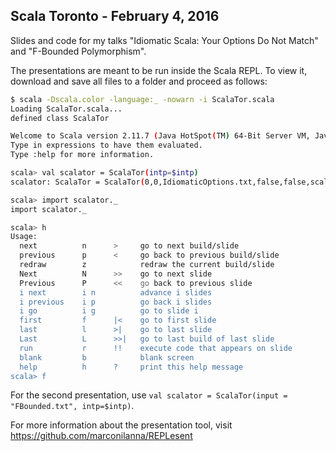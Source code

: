 ## Scala Toronto - February 4, 2016

Slides and code for my talks "Idiomatic Scala: Your Options Do Not Match"
and "F-Bounded Polymorphism".

The presentations are meant to be run inside the Scala REPL.
To view it, download and save all files to a folder and proceed as follows:

```sh
$ scala -Dscala.color -language:_ -nowarn -i ScalaTor.scala
Loading ScalaTor.scala...
defined class ScalaTor

Welcome to Scala version 2.11.7 (Java HotSpot(TM) 64-Bit Server VM, Java 1.8.0_72).
Type in expressions to have them evaluated.
Type :help for more information.

scala> val scalator = ScalaTor(intp=$intp)
scalator: ScalaTor = ScalaTor(0,0,IdiomaticOptions.txt,false,false,scala.tools.nsc.interpreter.ILoop$ILoopInterpreter@6c951ada)

scala> import scalator._
import scalator._

scala> h
Usage:
  next          n      >     go to next build/slide
  previous      p      <     go back to previous build/slide
  redraw        z            redraw the current build/slide
  Next          N      >>    go to next slide
  Previous      P      <<    go back to previous slide
  i next        i n          advance i slides
  i previous    i p          go back i slides
  i go          i g          go to slide i
  first         f      |<    go to first slide
  last          l      >|    go to last slide
  Last          L      >>|   go to last build of last slide
  run           r      !!    execute code that appears on slide
  blank         b            blank screen
  help          h      ?     print this help message
scala> f
```

For the second presentation, use `val scalator = ScalaTor(input = "FBounded.txt", intp=$intp)`.

For more information about the presentation tool, visit https://github.com/marconilanna/REPLesent
